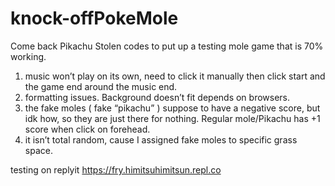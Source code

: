 # knock-offPokeMole
Come back Pikachu
Stolen codes to put up a testing mole game that is 70% working. 
 1) music won’t play on its own, need to click it manually then click start and the game end around the  music end.
2) formatting issues. Background doesn’t fit depends on browsers. 
3) the fake moles ( fake “pikachu” ) suppose to have a negative score, but idk how, so they are just there for nothing. Regular mole/Pikachu has +1 score when click on forehead. 
4) it isn’t total random, cause I assigned fake moles to specific grass space. 

testing on replyit
https://fry.himitsuhimitsun.repl.co
